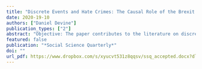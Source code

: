 ```yaml
---
title: "Discrete Events and Hate Crimes: The Causal Role of the Brexit Referendum"
date: 2020-19-10
authors: ["Daniel Devine"]
publication_types: ["2"]
abstract: "Objective: The paper contributes to the literature on discrete events and behavioural change amongst the public by studying the link between the United Kingdom’s 2016 ‘Brexit’ referendum and racial and religious hate crime. Methods: Time series intervention models on daily and monthly hate crime numbers from the UK Home Office and police forces, controlling for other events such as terror attacks. A range of robustness tests including additional vector auto-regression. Results: The Brexit referendum led to a 19-23% increase in hate crimes, but did not lead to a longer-term increase. The results are robust to a range of alternative specifications, and there is no evidence of a relationship between media coverage of hate crime or immigration salience and hate crimes. The results also show the consistent, large effect of terror attacks on increasing the number of hate crimes. Conclusion: The Brexit referendum caused an increase in hate crimes on par with terror attacks. Discrete political events, like referendums and elections, can play a sizeable role in prejudicial behavioural change."
featured: false
publication: "*Social Science Quarterly*"
doi: ""
url_pdf: https://www.dropbox.com/s/xyucvt531z8qqsv/ssq_accepted.docx?dl=0
---
```


